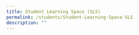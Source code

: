 ```yaml
---
title: Student Learning Space (SLS)
permalink: /students/Student-Learning-Space-SLS
description: ""
---
```

